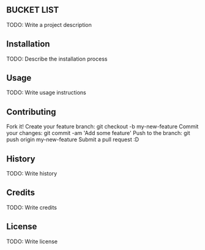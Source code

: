 ## BUCKET LIST

TODO: Write a project description

## Installation

TODO: Describe the installation process

## Usage

TODO: Write usage instructions

## Contributing

Fork it!
Create your feature branch: git checkout -b my-new-feature
Commit your changes: git commit -am 'Add some feature'
Push to the branch: git push origin my-new-feature
Submit a pull request :D

## History

TODO: Write history

## Credits

TODO: Write credits

## License

TODO: Write license
